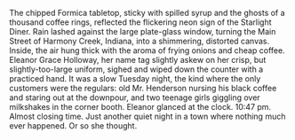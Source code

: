 The chipped Formica tabletop, sticky with spilled syrup and the ghosts of a thousand coffee rings, reflected the flickering neon sign of the Starlight Diner.  Rain lashed against the large plate-glass window, turning the Main Street of Harmony Creek, Indiana, into a shimmering, distorted canvas. Inside, the air hung thick with the aroma of frying onions and cheap coffee.  Eleanor Grace Holloway, her name tag slightly askew on her crisp, but slightly-too-large uniform, sighed and wiped down the counter with a practiced hand.  It was a slow Tuesday night, the kind where the only customers were the regulars: old Mr. Henderson nursing his black coffee and staring out at the downpour, and two teenage girls giggling over milkshakes in the corner booth.  Eleanor glanced at the clock.  10:47 pm.  Almost closing time.  Just another quiet night in a town where nothing much ever happened.  Or so she thought.
